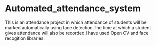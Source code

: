 # Automated_attendance_system
This is an attendance project in which attendance of students will be marked automatically using face detection.The time at which a student gives attendance will also be recorded.I have used Open CV and face recogition libraries.
